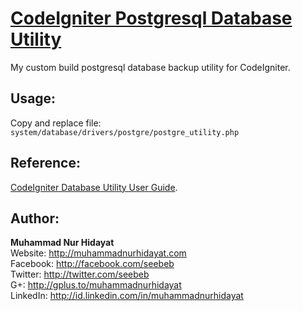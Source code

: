 [CodeIgniter Postgresql Database Utility](http://github.com/seebeb/ci_postgresql_db_utility)
========================

My custom build postgresql database backup utility for CodeIgniter.

## Usage:
Copy and replace file:  
`system/database/drivers/postgre/postgre_utility.php`

## Reference:  
[CodeIgniter Database Utility User Guide](http://ellislab.com/codeigniter/user-guide/database/utilities.html#backup).

## Author:  
**Muhammad Nur Hidayat**  
Website: http://muhammadnurhidayat.com  
Facebook: http://facebook.com/seebeb  
Twitter: http://twitter.com/seebeb  
G+: http://gplus.to/muhammadnurhidayat  
LinkedIn: http://id.linkedin.com/in/muhammadnurhidayat
